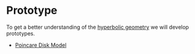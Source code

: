 # Prototype
To get a better understanding of the [hyperbolic geometry][wikipedia:hyperbolic-geometry] we will develop prototypes.

* [Poincare Disk Model][directory:prototype:poincare-disk-model]

[directory:prototype:poincare-disk-model]: https://github.com/fifth-postulate/circle-limit/tree/main/prototype/poincare-disk-model
[wikipedia:hyperbolic-geometry]: https://en.wikipedia.org/wiki/Hyperbolic_geometry
